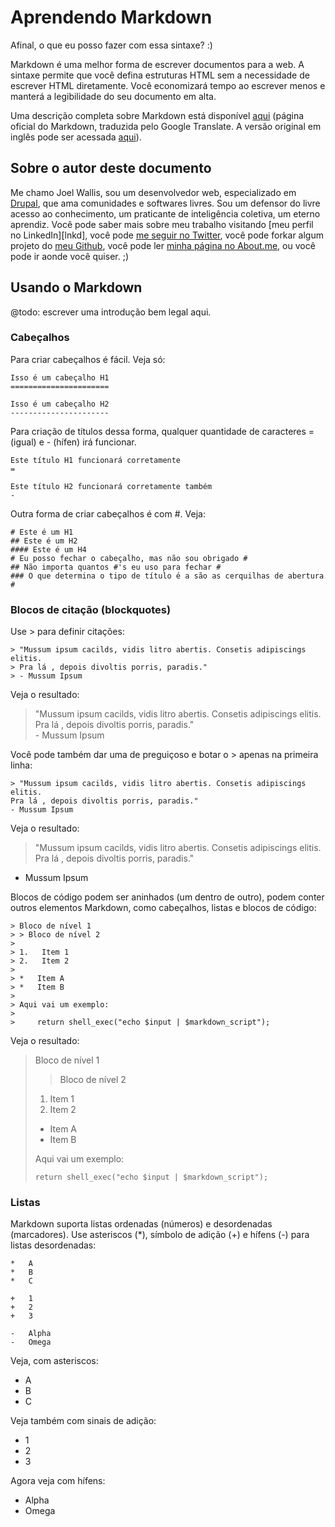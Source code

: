 Aprendendo Markdown
===================
Afinal, o que eu posso fazer com essa sintaxe? :)

Markdown é uma melhor forma de escrever documentos para a web. A sintaxe permite
que você defina estruturas HTML sem a necessidade de escrever HTML diretamente.
Você economizará tempo ao escrever menos e manterá a legibilidade do seu
documento em alta.

Uma descrição completa sobre Markdown está disponível [aqui][md-pt-br] (página oficial
do Markdown, traduzida pelo Google Translate. A versão original em inglês pode ser acessada [aqui][md-en]).

  [md-pt-br]: http://translate.google.com.br/translate?sl=en&tl=pt&js=n&prev=_t&hl=pt-BR&ie=UTF-8&eotf=1&u=http%3A%2F%2Fdaringfireball.net%2Fprojects%2Fmarkdown%2F
  [md-en]: http://daringfireball.net/projects/markdown/


Sobre o autor deste documento
-----------------------------
Me chamo Joel Wallis, sou um desenvolvedor web, especializado em [Drupal][dpl],
que ama comunidades e softwares livres. Sou um defensor do livre acesso ao
conhecimento, um praticante de inteligência coletiva, um eterno aprendiz.
Você pode saber mais sobre meu trabalho visitando
[meu perfil no LinkedIn][lnkd], você pode [me seguir no Twitter][twt],
você pode forkar algum projeto do [meu Github][gth], você pode ler
[minha página no About.me][btm], ou você pode ir aonde você quiser. ;)

  [dpl]: http://drupal.org
  [lkd]: http://br.linkedin.com/in/joelwallis/
  [twt]: http://twitter.com/joelwallis1
  [gth]: http://github.com/joelwallis
  [btm]: http://about.me/joelwallis

Usando o Markdown
-----------------
@todo: escrever uma introdução bem legal aqui.

### Cabeçalhos

Para criar cabeçalhos é fácil. Veja só:

    Isso é um cabeçalho H1
    ======================

    Isso é um cabeçalho H2
    ----------------------

Para criação de títulos dessa forma, qualquer quantidade de caracteres
= (igual) e - (hífen) irá funcionar.

    Este título H1 funcionará corretamente
    =

    Este título H2 funcionará corretamente também
    -

Outra forma de criar cabeçalhos é com #. Veja:

    # Este é um H1
    ## Este é um H2
    #### Este é um H4
    # Eu posso fechar o cabeçalho, mas não sou obrigado #
    ## Não importa quantos #'s eu uso para fechar #
    ### O que determina o tipo de título é a são as cerquilhas de abertura #

### Blocos de citação (blockquotes)

Use > para definir citações:

    > "Mussum ipsum cacilds, vidis litro abertis. Consetis adipiscings elitis.
    > Pra lá , depois divoltis porris, paradis."  
    > - Mussum Ipsum

Veja o resultado:

> "Mussum ipsum cacilds, vidis litro abertis. Consetis adipiscings elitis.
> Pra lá , depois divoltis porris, paradis."  
> \- Mussum Ipsum

Você pode também dar uma de preguiçoso e botar o > apenas na primeira linha:

    > "Mussum ipsum cacilds, vidis litro abertis. Consetis adipiscings elitis.
    Pra lá , depois divoltis porris, paradis."  
    - Mussum Ipsum

Veja o resultado:

> "Mussum ipsum cacilds, vidis litro abertis. Consetis adipiscings elitis.
Pra lá , depois divoltis porris, paradis."  
- Mussum Ipsum

Blocos de código podem ser aninhados (um dentro de outro), podem conter outros
elementos Markdown, como cabeçalhos, listas e blocos de código:

    > Bloco de nível 1 
    > > Bloco de nível 2
    > 
    > 1.   Item 1
    > 2.   Item 2
    > 
    > *   Item A
    > *   Item B
    >
    > Aqui vai um exemplo:
    > 
    >     return shell_exec("echo $input | $markdown_script");

Veja o resultado:

> Bloco de nível 1 
> > Bloco de nível 2
> 
> 1.   Item 1
> 2.   Item 2
> 
> *   Item A
> *   Item B
>
> Aqui vai um exemplo:
> 
>     return shell_exec("echo $input | $markdown_script");

### Listas

Markdown suporta listas ordenadas (números) e desordenadas (marcadores). Use
asteriscos (*), símbolo de adição (+) e hífens (-) para listas desordenadas:

    *   A
    *   B
    *   C
    
    +   1
    +   2
    +   3
    
    -   Alpha
    -   Omega

Veja, com asteriscos:

*   A
*   B
*   C

Veja também com sinais de adição:

+   1
+   2
+   3

Agora veja com hífens:

-   Alpha
-   Omega
